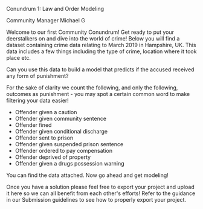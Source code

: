 Conundrum 1: Law and Order Modeling

Community Manager Michael G

Welcome to our first Community Conundrum! Get ready to put your deerstalkers on and dive into the world of crime! Below you will find a dataset containing crime data relating to March 2019 in Hampshire, UK. This data includes a few things including the type of crime, location where it took place etc. 

Can you use this data to build a model that predicts if the accused received any form of punishment? 

For the sake of clarity we count the following, and only the following, outcomes as punishment - you may spot a certain common word to make filtering your data easier! 

- Offender given a caution
- Offender given community sentence
- Offender fined
- Offender given conditional discharge
- Offender sent to prison
- Offender given suspended prison sentence
- Offender ordered to pay compensation 
- Offender deprived of property
- Offender given a drugs possession warning

You can find the data attached. Now go ahead and get modeling! 

Once you have a solution please feel free to export your project and upload it here so we can all benefit from each other's efforts! Refer to the guidance in our Submission guidelines  to see how to properly export your project.
